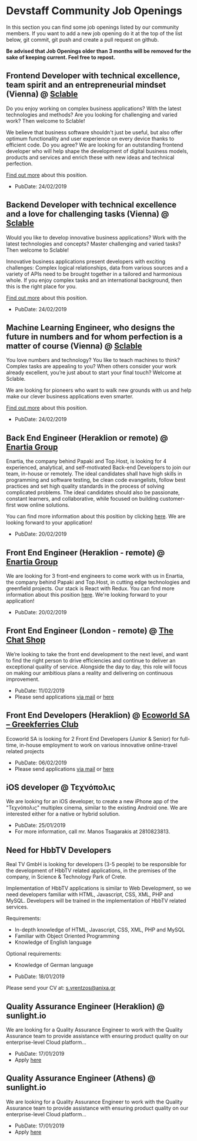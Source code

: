 # Devstaff Community Job Openings

In this section you can find some job openings listed by our community members. If you want to add a new job opening do it at the top of the list below, git commit, git push and create a pull request on github.

__Be advised that Job Openings older than 3 months will be removed for the sake of keeping current. Feel free to repost.__

## Frontend Developer with technical excellence, team spirit and an entrepreneurial mindset (Vienna) @ [Sclable](https://sclable.com/en/)

Do you enjoy working on complex business applications? With the latest technologies and methods? Are you looking for challenging and varied work? Then welcome to Sclable!

We believe that business software shouldn't just be useful, but also offer optimum functionality and user experience on every device thanks to efficient code. Do you agree? We are looking for an outstanding frontend developer who will help shape the development of digital business models, products and services and enrich these with new ideas and technical perfection.

[Find out more](https://sclable.com/en/jobs/frontend-developer/) about this position.

* PubDate: 24/02/2019

## Backend Developer with technical excellence and a love for challenging tasks (Vienna) @ [Sclable](https://sclable.com/en/) 

Would you like to develop innovative business applications? Work with the latest technologies and concepts? Master challenging and varied tasks? Then welcome to Sclable! 

Innovative business applications present developers with exciting challenges: Complex logical relationships, data from various sources and a variety of APIs need to be brought together in a tailored and harmonious whole. If you enjoy complex tasks and an international background, then this is the right place for you.

[Find out more](https://sclable.com/en/jobs/backend-developer/) about this position.

* PubDate: 24/02/2019

## Machine Learning Engineer, who designs the future in numbers and for whom perfection is a matter of course (Vienna) @ [Sclable](https://sclable.com/en/)

You love numbers and technology? You like to teach machines to think? Complex tasks are appealing to you? When others consider your work already excellent, you’re just about to start your final touch? Welcome at Sclable.

We are looking for pioneers who want to walk new grounds with us and help make our clever business applications even smarter.

[Find out more](https://sclable.com/en/jobs/machine-learning-engineer/) about this position.

* PubDate: 24/02/2019

## Back End Engineer (Heraklion or remote) @ [Enartia Group](https://www.enartia.com/)
Enartia, the company behind Papaki and Top.Host, is looking for 4 experienced, analytical, and self-motivated Back-end Developers to join our team, in-house or remotely. The ideal candidates shall have high skills in programming and software testing, be clean code evangelists, follow best practices and set high quality standards in the process of solving complicated problems. The ideal candidates should also be passionate, constant learners, and collaborative, while focused on building customer-first wow online solutions.

You can find more information about this position by clicking [here](https://enartia.workable.com/j/F42C9E5B1C). We are looking forward to your application!

* PubDate: 20/02/2019

## Front End Engineer (Heraklion - remote) @ [Enartia Group](https://www.enartia.com)
We are looking for 3 front-end engineers to come work with us in Enartia, the company behind Papaki and Top.Host, in cutting edge technologies and greenfield projects. Our stack is React with Redux. You can find more information about this position [here](https://enartia.workable.com/j/C07CB05A3F). We're looking forward to your application!

* PubDate: 20/02/2019

## Front End Engineer (London - remote) @ [The Chat Shop](https://thechatshop.com)
We’re looking to take the front end development to the next level, and want to find the right person to drive efficiencies and continue to deliver an exceptional quality of service. Alongside the day to day, this role will focus on making our ambitious plans a reality and delivering on continuous improvement.
* PubDate: 11/02/2019
* Please send applications [via mail](mailto:dev+fd@thechatshop.com) or [here](https://www.thechatshop.com/jobs/front-end-engineer)

## Front End Developers (Heraklion) @ [Ecoworld SA – Greekferries Club](https://greekferries-club.gr)
Ecoworld SA is looking for 2 Front End Developers (Junior & Senior) for full-time, in-house employment to work on various innovative online-travel related projects
* PubDate: 06/02/2019
* Please send applications [via mail](mailto:av@eco.gr) or [here](https://greekferries-club.gr/company/work-places/)

## iOS developer @ Τεχνόπολις

We are looking for an iOS developer, to create a new iPhone app of the "Τεχνόπολις" multiplex cinema, similar to the existing Android one. We are interested either for a native or hybrid solution.

* PubDate: 25/01/2019
* For more information, call mr. Manos Tsagarakis at 2810823813.

## Need for HbbTV Developers

Real TV GmbH is looking for developers (3-5 people) to be responsible for the development of HbbTV related applications, in the premises of the company, in Science & Technology Park of Crete.

Implementation of HbbTV applications is similar to Web Development, so we need developers familiar with HTML, Javascript, CSS, XML, PHP and MySQL. Developers will be trained in the implementation of HbbTV related services.

Requirements:
* In-depth knowledge of HTML, Javascript, CSS, XML, PHP and MySQL
* Familiar with Object Oriented Programming
* Knowledge of English language

Optional requirements:
* Knowledge of German language

* PubDate: 18/01/2019

Please send your CV at: s.vrentzos@anixa.gr

## Quality Assurance Engineer (Heraklion) @ sunlight.io

We are looking for a Quality Assurance Engineer to work with the Quality Assurance team to provide assistance with ensuring product quality on our enterprise-level Cloud platform...

* PubDate: 17/01/2019
* Apply [here](https://sunlight-io.workable.com/j/37A8A49242)

## Quality Assurance Engineer (Athens) @ sunlight.io

We are looking for a Quality Assurance Engineer to work with the Quality Assurance team to provide assistance with ensuring product quality on our enterprise-level Cloud platform...

* PubDate: 17/01/2019
* Apply [here](https://sunlight-io.workable.com/j/1B1DEB6C61)
